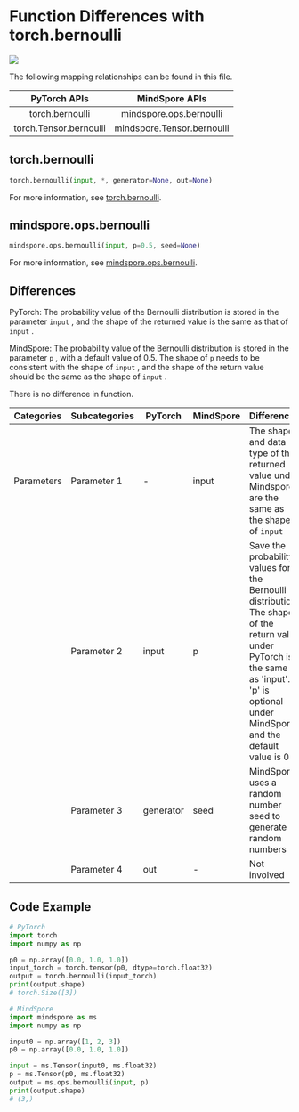 # Function Differences with torch.bernoulli

<a href="https://gitee.com/mindspore/docs/blob/r2.0/docs/mindspore/source_en/note/api_mapping/pytorch_diff/bernoulli.md" target="_blank"><img src="https://mindspore-website.obs.cn-north-4.myhuaweicloud.com/website-images/r2.0/resource/_static/logo_source_en.png"></a>

The following mapping relationships can be found in this file.

|     PyTorch APIs          |      MindSpore APIs           |
| :-------------------:     | :-----------------------:     |
| torch.bernoulli           | mindspore.ops.bernoulli       |
| torch.Tensor.bernoulli    | mindspore.Tensor.bernoulli    |

## torch.bernoulli

```python
torch.bernoulli(input, *, generator=None, out=None)
```

For more information, see [torch.bernoulli](https://pytorch.org/docs/1.8.1/generated/torch.bernoulli.html).

## mindspore.ops.bernoulli

```python
mindspore.ops.bernoulli(input, p=0.5, seed=None)
```

For more information, see [mindspore.ops.bernoulli](https://www.mindspore.cn/docs/en/master/api_python/ops/mindspore.ops.bernoulli.html).

## Differences

PyTorch: The probability value of the Bernoulli distribution is stored in the parameter `input` , and the shape of the returned value is the same as that of `input` .

MindSpore: The probability value of the Bernoulli distribution is stored in the parameter `p` , with a default value of 0.5. The shape of `p` needs to be consistent with the shape of `input` , and the shape of the return value should be the same as the shape of `input` .

There is no difference in function.

| Categories | Subcategories | PyTorch      | MindSpore     | Differences   |
| ---------- | ------------- | ------------ | ---------     | ------------- |
| Parameters | Parameter 1   | -            | input         | The shape and data type of the returned value under Mindspore are the same as the shape of `input` |
|            | Parameter 2   | input        | p             | Save the probability values for the Bernoulli distribution. The shape of the return value under PyTorch is the same as 'input'. 'p' is optional under MindSpore, and the default value is 0.5 |
|            | Parameter 3   | generator    | seed          | MindSpore uses a random number seed to generate random numbers |
|            | Parameter 4   | out          | -             | Not involved  |

## Code Example

```python
# PyTorch
import torch
import numpy as np

p0 = np.array([0.0, 1.0, 1.0])
input_torch = torch.tensor(p0, dtype=torch.float32)
output = torch.bernoulli(input_torch)
print(output.shape)
# torch.Size([3])

# MindSpore
import mindspore as ms
import numpy as np

input0 = np.array([1, 2, 3])
p0 = np.array([0.0, 1.0, 1.0])

input = ms.Tensor(input0, ms.float32)
p = ms.Tensor(p0, ms.float32)
output = ms.ops.bernoulli(input, p)
print(output.shape)
# (3,)
```

